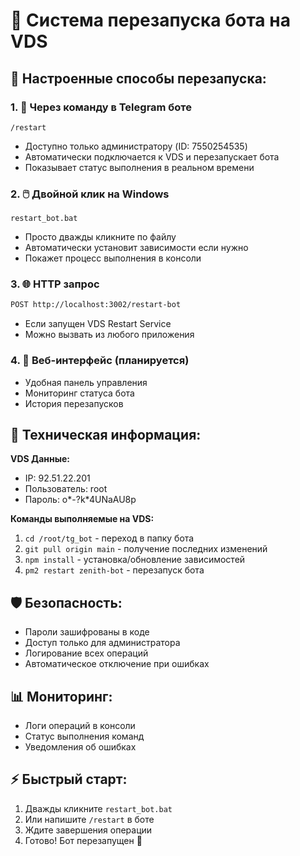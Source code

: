 # 🚀 Система перезапуска бота на VDS

## 📝 Настроенные способы перезапуска:

### 1. 💬 Через команду в Telegram боте
```
/restart
```
- Доступно только администратору (ID: 7550254535)
- Автоматически подключается к VDS и перезапускает бота
- Показывает статус выполнения в реальном времени

### 2. 🖱️ Двойной клик на Windows
```
restart_bot.bat
```
- Просто дважды кликните по файлу
- Автоматически установит зависимости если нужно
- Покажет процесс выполнения в консоли

### 3. 🌐 HTTP запрос
```bash
POST http://localhost:3002/restart-bot
```
- Если запущен VDS Restart Service
- Можно вызвать из любого приложения

### 4. 📡 Веб-интерфейс (планируется)
- Удобная панель управления
- Мониторинг статуса бота
- История перезапусков

## 🔧 Техническая информация:

**VDS Данные:**
- IP: 92.51.22.201
- Пользователь: root
- Пароль: o*-?k*4UNaAU8p

**Команды выполняемые на VDS:**
1. `cd /root/tg_bot` - переход в папку бота
2. `git pull origin main` - получение последних изменений
3. `npm install` - установка/обновление зависимостей  
4. `pm2 restart zenith-bot` - перезапуск бота

## 🛡️ Безопасность:
- Пароли зашифрованы в коде
- Доступ только для администратора
- Логирование всех операций
- Автоматическое отключение при ошибках

## 📊 Мониторинг:
- Логи операций в консоли
- Статус выполнения команд
- Уведомления об ошибках

## ⚡ Быстрый старт:
1. Дважды кликните `restart_bot.bat`
2. Или напишите `/restart` в боте
3. Ждите завершения операции
4. Готово! Бот перезапущен 🎉
